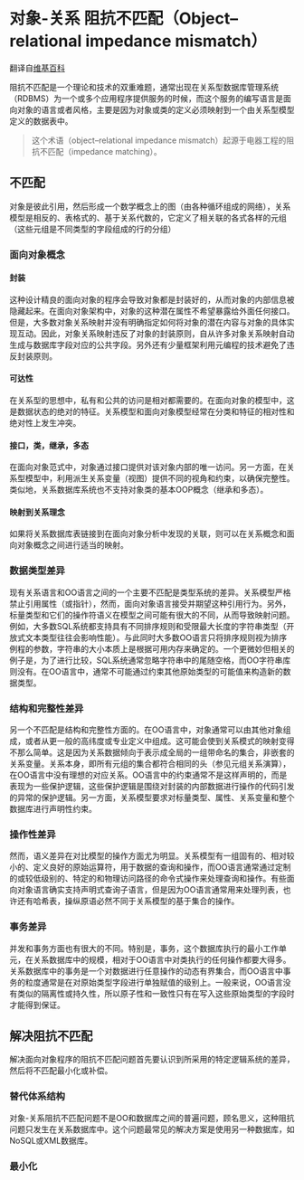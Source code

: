 
# 对象-关系 阻抗不匹配（Object–relational impedance mismatch）

  翻译自[维基百科](https://en.wikipedia.org/wiki/Object–relational_impedance_mismatch)

阻抗不匹配是一个理论和技术的双重难题，通常出现在关系型数据库管理系统（RDBMS）为一个或多个应用程序提供服务的时候，而这个服务的编写语言是面向对象的语言或者风格，主要是因为对象或类的定义必须映射到一个由关系型模型定义的数据表中。

>这个术语（object–relational impedance mismatch）起源于电器工程的阻抗不匹配（impedance matching）。

## 不匹配

对象是彼此引用，然后形成一个数学概念上的图（由各种循环组成的网络），关系模型是相反的、表格式的、基于关系代数的，它定义了相关联的各式各样的元组（这些元组是不同类型的字段组成的行的分组）

### 面向对象概念

#### 封装

这种设计精良的面向对象的程序会导致对象都是封装好的，从而对象的内部信息被隐藏起来。在面向对象架构中，对象的这种潜在属性不希望暴露给外面任何接口。但是，大多数对象关系映射并没有明确指定如何将对象的潜在内容与对象的具体实现互动。因此，对象关系映射违反了对象的封装原则，自从许多对象关系映射自动生成与数据库字段对应的公共字段。另外还有少量框架利用元编程的技术避免了违反封装原则。

#### 可达性

在关系型的思想中，私有和公共的访问是相对都需要的。在面向对象的模型中，这是数据状态的绝对的特征。关系模型和面向对象模型经常在分类和特征的相对性和绝对性上发生冲突。

#### 接口，类，继承，多态

在面向对象范式中，对象通过接口提供对该对象内部的唯一访问。另一方面，在关系型模型中，利用派生关系变量（视图）提供不同的视角和约束，以确保完整性。类似地，关系数据库系统也不支持对象类的基本OOP概念（继承和多态）。

#### 映射到关系理念

如果将关系数据库表链接到在面向对象分析中发现的关联，则可以在关系概念和面向对象概念之间进行适当的映射。

### 数据类型差异

现有关系语言和OO语言之间的一个主要不匹配是类型系统的差异。关系模型严格禁止引用属性（或指针），然而，面向对象语言接受并期望这种引用行为。另外，标量类型和它们的操作符语义在模型之间可能有很大的不同，从而导致映射问题。
例如，大多数SQL系统都支持具有不同排序规则和受限最大长度的字符串类型（开放式文本类型往往会影响性能）。与此同时大多数OO语言只将排序规则视为排序例程的参数，字符串的大小本质上是根据可用内存来确定的。一个更微妙但相关的例子是，为了进行比较，SQL系统通常忽略字符串中的尾随空格，而OO字符串库则没有。在OO语言中，通常不可能通过约束其他原始类型的可能值来构造新的数据类型。

### 结构和完整性差异

另一个不匹配是结构和完整性方面的。在OO语言中，对象通常可以由其他对象组成，或者从更一般的高纬度或专业定义中组成。这可能会使到关系模式的映射变得不那么简单。这是因为关系数据倾向于表示成全局的一组带命名的集合，非嵌套的关系变量。关系本身，即所有元组的集合都符合相同的头（参见元组关系演算），在OO语言中没有理想的对应关系。OO语言中的约束通常不是这样声明的，而是表现为一些保护逻辑，这些保护逻辑是围绕对封装的内部数据进行操作的代码引发的异常的保护逻辑。另一方面，关系模型要求对标量类型、属性、关系变量和整个数据库进行声明性约束。

### 操作性差异

然而，语义差异在对比模型的操作方面尤为明显。关系模型有一组固有的、相对较小的、定义良好的原始运算符，用于数据的查询和操作，而OO语言通常通过定制的或较低级别的、特定的和物理访问路径的命令式操作来处理查询和操作。有些面向对象语言确实支持声明式查询子语言，但是因为OO语言通常用来处理列表，也许还有哈希表，操纵原语必然不同于关系模型的基于集合的操作。

### 事务差异

并发和事务方面也有很大的不同。特别是，事务，这个数据库执行的最小工作单元，在关系数据库中的规模，相对于OO语言中对类执行的任何操作都要大得多。关系数据库中的事务是一个对数据进行任意操作的动态有界集合，而OO语言中事务的粒度通常是在对原始类型字段进行单独赋值的级别上。一般来说，OO语言没有类似的隔离性或持久性，所以原子性和一致性只有在写入这些原始类型的字段时才能得到保证。

## 解决阻抗不匹配

解决面向对象程序的阻抗不匹配问题首先要认识到所采用的特定逻辑系统的差异，然后将不匹配最小化或补偿。

### 替代体系结构

对象-关系阻抗不匹配问题不是OO和数据库之间的普遍问题，顾名思义，这种阻抗问题只发生在关系数据库中。这个问题最常见的解决方案是使用另一种数据库，如NoSQL或XML数据库。

### 最小化







